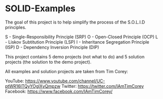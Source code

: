 # SOLID-Examples
The goal of this project is to help simplify the process of the S.O.L.I.D principles. 

S - Single-Responsibility Principle (SRP)
O - Open-Closed Principle (OCP)
L - Liskov Subtitution Principle (LSP)
I - Inheritance Segregation Principle (ISP)
D - Dependency Inversion Principle (DIP)


This project contains 5 demo projects (not what to do) and 5 solution projects (the solution to the demo project).

All examples and solution projects are taken from Tim Corey:

YouTube: https://www.youtube.com/channel/UC-ptWR16ITQyYOglXyQmpzw
Twitter: https://twitter.com/IAmTimCorey
Facebook: https://www.facebook.com/IAmTimCorey/
